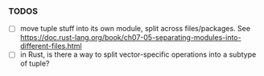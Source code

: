 ### TODOS
- [ ] move tuple stuff into its own module, split across files/packages.
  See https://doc.rust-lang.org/book/ch07-05-separating-modules-into-different-files.html
- [ ] in Rust, is there a way to split vector-specific operations into a subtype of tuple?
